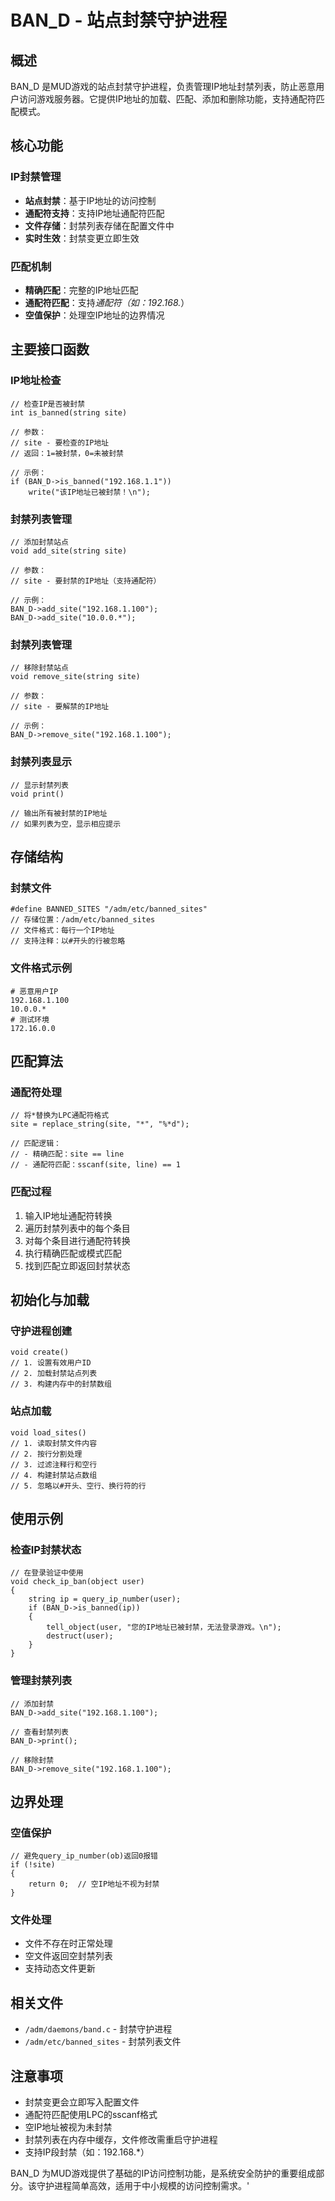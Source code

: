 # BAN_D - 站点封禁守护进程

## 概述
BAN_D 是MUD游戏的站点封禁守护进程，负责管理IP地址封禁列表，防止恶意用户访问游戏服务器。它提供IP地址的加载、匹配、添加和删除功能，支持通配符匹配模式。

## 核心功能

### IP封禁管理
- **站点封禁**：基于IP地址的访问控制
- **通配符支持**：支持IP地址通配符匹配
- **文件存储**：封禁列表存储在配置文件中
- **实时生效**：封禁变更立即生效

### 匹配机制
- **精确匹配**：完整的IP地址匹配
- **通配符匹配**：支持*通配符（如：192.168.*）
- **空值保护**：处理空IP地址的边界情况

## 主要接口函数

### IP地址检查
```lpc
// 检查IP是否被封禁
int is_banned(string site)

// 参数：
// site - 要检查的IP地址
// 返回：1=被封禁，0=未被封禁

// 示例：
if (BAN_D->is_banned("192.168.1.1"))
    write("该IP地址已被封禁！\n");
```

### 封禁列表管理
```lpc
// 添加封禁站点
void add_site(string site)

// 参数：
// site - 要封禁的IP地址（支持通配符）

// 示例：
BAN_D->add_site("192.168.1.100");
BAN_D->add_site("10.0.0.*");
```

### 封禁列表管理
```lpc
// 移除封禁站点
void remove_site(string site)

// 参数：
// site - 要解禁的IP地址

// 示例：
BAN_D->remove_site("192.168.1.100");
```

### 封禁列表显示
```lpc
// 显示封禁列表
void print()

// 输出所有被封禁的IP地址
// 如果列表为空，显示相应提示
```

## 存储结构

### 封禁文件
```lpc
#define BANNED_SITES "/adm/etc/banned_sites"
// 存储位置：/adm/etc/banned_sites
// 文件格式：每行一个IP地址
// 支持注释：以#开头的行被忽略
```

### 文件格式示例
```
# 恶意用户IP
192.168.1.100
10.0.0.*
# 测试环境
172.16.0.0
```

## 匹配算法

### 通配符处理
```lpc
// 将*替换为LPC通配符格式
site = replace_string(site, "*", "%*d");

// 匹配逻辑：
// - 精确匹配：site == line
// - 通配符匹配：sscanf(site, line) == 1
```

### 匹配过程
1. 输入IP地址通配符转换
2. 遍历封禁列表中的每个条目
3. 对每个条目进行通配符转换
4. 执行精确匹配或模式匹配
5. 找到匹配立即返回封禁状态

## 初始化与加载

### 守护进程创建
```lpc
void create()
// 1. 设置有效用户ID
// 2. 加载封禁站点列表
// 3. 构建内存中的封禁数组
```

### 站点加载
```lpc
void load_sites()
// 1. 读取封禁文件内容
// 2. 按行分割处理
// 3. 过滤注释行和空行
// 4. 构建封禁站点数组
// 5. 忽略以#开头、空行、换行符的行
```

## 使用示例

### 检查IP封禁状态
```lpc
// 在登录验证中使用
void check_ip_ban(object user)
{
    string ip = query_ip_number(user);
    if (BAN_D->is_banned(ip))
    {
        tell_object(user, "您的IP地址已被封禁，无法登录游戏。\n");
        destruct(user);
    }
}
```

### 管理封禁列表
```lpc
// 添加封禁
BAN_D->add_site("192.168.1.100");

// 查看封禁列表
BAN_D->print();

// 移除封禁
BAN_D->remove_site("192.168.1.100");
```

## 边界处理

### 空值保护
```lpc
// 避免query_ip_number(ob)返回0报错
if (!site)
{
    return 0;  // 空IP地址不视为封禁
}
```

### 文件处理
- 文件不存在时正常处理
- 空文件返回空封禁列表
- 支持动态文件更新

## 相关文件
- `/adm/daemons/band.c` - 封禁守护进程
- `/adm/etc/banned_sites` - 封禁列表文件

## 注意事项
- 封禁变更会立即写入配置文件
- 通配符匹配使用LPC的sscanf格式
- 空IP地址被视为未封禁
- 封禁列表在内存中缓存，文件修改需重启守护进程
- 支持IP段封禁（如：192.168.*）

BAN_D 为MUD游戏提供了基础的IP访问控制功能，是系统安全防护的重要组成部分。该守护进程简单高效，适用于中小规模的访问控制需求。'